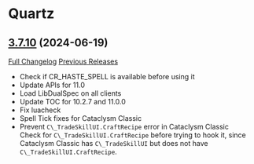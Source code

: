 # Quartz

## [3.7.10](https://github.com/Nevcairiel/Quartz/tree/3.7.10) (2024-06-19)
[Full Changelog](https://github.com/Nevcairiel/Quartz/compare/3.7.9...3.7.10) [Previous Releases](https://github.com/Nevcairiel/Quartz/releases)

- Check if CR\_HASTE\_SPELL is available before using it  
- Update APIs for 11.0  
- Load LibDualSpec on all clients  
- Update TOC for 10.2.7 and 11.0.0  
- Fix luacheck  
- Spell Tick fixes for Cataclysm Classic  
- Prevent `C\_TradeSkillUI.CraftRecipe` error in Cataclysm Classic  
    Check for `C\_TradeSkillUI.CraftRecipe` before trying to hook it, since Cataclysm Classic has `C\_TradeSkillUI` but does not have `C\_TradeSkillUI.CraftRecipe`.  